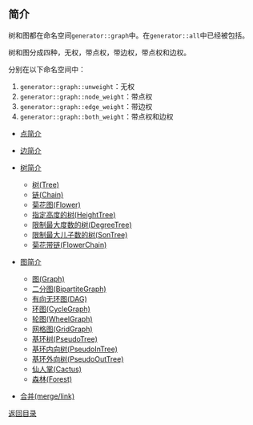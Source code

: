 ## 简介

树和图都在命名空间`generator::graph`中。在`generator::all`中已经被包括。

树和图分成四种，无权，带点权，带边权，带点权和边权。

分别在以下命名空间中：

1. `generator::graph::unweight`：无权
2. `generator::graph::node_weight`：带点权
3. `generator::graph::edge_weight`：带边权
4. `generator::graph::both_weight`：带点权和边权



- [点简介](./node_summary.md)

- [边简介](./edge_summary.md)

- [树简介](./tree_summary.md)

    - [树(Tree)](./tree.md)
    - [链(Chain)](./chain.md)
    - [菊花图(Flower)](./flower.md)
    - [指定高度的树(HeightTree)](./height_tree.md)
    - [限制最大度数的树(DegreeTree)](./degree_tree.md)
    - [限制最大儿子数的树(SonTree)](./son_tree.md)
    - [菊花带链(FlowerChain)](./flower_chain.md)

- [图简介](./graph_summary.md)
    - [图(Graph)](./graph.md)
    - [二分图(BipartiteGraph)](./bipartite_graph.md)
    - [有向无环图(DAG)](./dag.md)
    - [环图(CycleGraph)](./cycle_graph.md)
    - [轮图(WheelGraph)](./wheel_graph.md)
    - [网格图(GridGraph)](./grid_graph.md)
    - [基环树(PseudoTree)](./pseudo_tree.md)
    - [基环内向树(PseudoInTree)](./pseudo_in_tree.md)
    - [基环外向树(PseudoOutTree)](./pseudo_out_tree.md)
    - [仙人掌(Cactus)](./cactus.md)
    - [森林(Forest)](./forest.md)

- [合并(merge/link)](./merge_link.md)

[返回目录](../../home.md)

